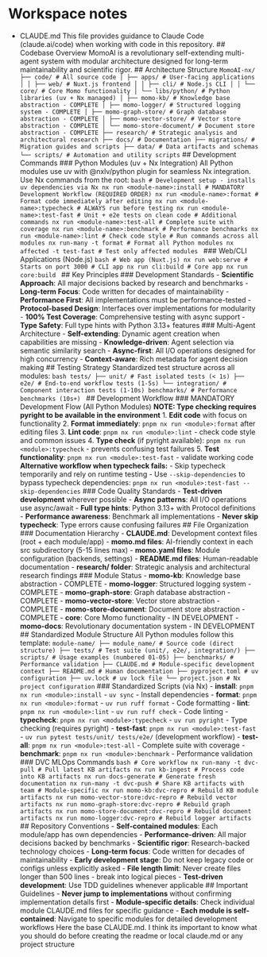 # Workspace notes

- CLAUDE.md This file provides guidance to Claude Code (claude.ai/code) when working with code in this repository. ## Codebase Overview MomoAI is a revolutionary self-extending multi-agent system with modular architecture designed for long-term maintainability and scientific rigor. ## Architecture Structure ``` MomoAI-nx/ ├── code/ # All source code │ ├── apps/ # User-facing applications │ │ ├── web/ # Nuxt.js frontend │ │ ├── cli/ # Node.js CLI │ │ └── core/ # Core Momo functionality │ └── libs/python/ # Python libraries (uv + Nx managed) │ ├── momo-kb/ # Knowledge base abstraction - COMPLETE │ ├── momo-logger/ # Structured logging system - COMPLETE │ ├── momo-graph-store/ # Graph database abstraction - COMPLETE │ ├── momo-vector-store/ # Vector store abstraction - COMPLETE │ └── momo-store-document/ # Document store abstraction - COMPLETE ├── research/ # Strategic analysis and architectural research ├── docs/ # Documentation ├── migrations/ # Migration guides and scripts ├── data/ # Data artifacts and schemas └── scripts/ # Automation and utility scripts ``` ## Development Commands ### Python Modules (uv + Nx Integration) All Python modules use uv with @nxlv/python plugin for seamless Nx integration. Use Nx commands from the root: ```bash # Development setup - installs uv dependencies via Nx nx run <module-name>:install # MANDATORY Development Workflow (REQUIRED ORDER) nx run <module-name>:format # Format code immediately after editing nx run <module-name>:typecheck # ALWAYS run before testing nx run <module-name>:test-fast # Unit + e2e tests on clean code # Additional commands nx run <module-name>:test-all # Complete suite with coverage nx run <module-name>:benchmark # Performance benchmarks nx run <module-name>:lint # Check code style # Run commands across all modules nx run-many -t format # Format all Python modules nx affected -t test-fast # Test only affected modules ``` ### Web/CLI Applications (Node.js) ```bash # Web app (Nuxt.js) nx run web:serve # Starts on port 3000 # CLI app nx run cli:build # Core app nx run core:build ``` ## Key Principles ### Development Standards - **Scientific Approach**: All major decisions backed by research and benchmarks - **Long-term Focus**: Code written for decades of maintainability - **Performance First**: All implementations must be performance-tested - **Protocol-based Design**: Interfaces over implementations for modularity - **100% Test Coverage**: Comprehensive testing with async support - **Type Safety**: Full type hints with Python 3.13+ features ### Multi-Agent Architecture - **Self-extending**: Dynamic agent creation when capabilities are missing - **Knowledge-driven**: Agent selection via semantic similarity search - **Async-first**: All I/O operations designed for high concurrency - **Context-aware**: Rich metadata for agent decision making ## Testing Strategy Standardized test structure across all modules: ```bash tests/ ├── unit/ # Fast isolated tests (< 1s) ├── e2e/ # End-to-end workflow tests (1-5s) └── integration/ # Component interaction tests (1-10s) benchmarks/ # Performance benchmarks (10s+) ``` ## Development Workflow ### MANDATORY Development Flow (All Python Modules) **NOTE: Type checking requires pyright to be available in the environment** 1. **Edit code** with focus on functionality 2. **Format immediately**: `pnpm nx run <module>:format` after editing files 3. **Lint code**: `pnpm nx run <module>:lint` - check code style and common issues 4. **Type check** (if pyright available): `pnpm nx run <module>:typecheck` - prevents confusing test failures 5. **Test functionality**: `pnpm nx run <module>:test-fast` - validate working code **Alternative workflow when typecheck fails:** - Skip typecheck temporarily and rely on runtime testing - Use `--skip-dependencies` to bypass typecheck dependencies: `pnpm nx run <module>:test-fast --skip-dependencies` ### Code Quality Standards - **Test-driven development** wherever possible - **Async patterns**: All I/O operations use async/await - **Full type hints**: Python 3.13+ with Protocol definitions - **Performance awareness**: Benchmark all implementations - **Never skip typecheck**: Type errors cause confusing failures ## File Organization ### Documentation Hierarchy - **CLAUDE.md**: Development context files (root + each module/app) - **momo.md files**: AI-friendly context in each src subdirectory (5-15 lines max) - **momo.yaml files**: Module configuration (backends, settings) - **README.md files**: Human-readable documentation - **research/ folder**: Strategic analysis and architectural research findings ### Module Status - **momo-kb**: Knowledge base abstraction - COMPLETE - **momo-logger**: Structured logging system - COMPLETE - **momo-graph-store**: Graph database abstraction - COMPLETE - **momo-vector-store**: Vector store abstraction - COMPLETE - **momo-store-document**: Document store abstraction - COMPLETE - **core**: Core Momo functionality - IN DEVELOPMENT - **momo-docs**: Revolutionary documentation system - IN DEVELOPMENT ## Standardized Module Structure All Python modules follow this template: ``` module-name/ ├── module_name/ # Source code (direct structure) ├── tests/ # Test suite (unit/, e2e/, integration/) ├── scripts/ # Usage examples (numbered 01-05) ├── benchmarks/ # Performance validation ├── CLAUDE.md # Module-specific development context ├── README.md # Human documentation ├── pyproject.toml # uv configuration ├── uv.lock # uv lock file └── project.json # Nx project configuration ``` ### Standardized Scripts (via Nx) - **install**: `pnpm nx run <module>:install` - `uv sync` - Install dependencies - **format**: `pnpm nx run <module>:format` - `uv run ruff format` - Code formatting - **lint**: `pnpm nx run <module>:lint` - `uv run ruff check` - Code linting - **typecheck**: `pnpm nx run <module>:typecheck` - `uv run pyright` - Type checking (requires pyright) - **test-fast**: `pnpm nx run <module>:test-fast` - `uv run pytest tests/unit/ tests/e2e/` (development workflow) - **test-all**: `pnpm nx run <module>:test-all` - Complete suite with coverage - **benchmark**: `pnpm nx run <module>:benchmark` - Performance validation ### DVC MLOps Commands ```bash # Core workflow nx run-many -t dvc-pull # Pull latest KB artifacts nx run kb-ingest # Process code into KB artifacts nx run docs-generate # Generate fresh documentation nx run-many -t dvc-push # Share KB artifacts with team # Module-specific nx run momo-kb:dvc-repro # Rebuild KB module artifacts nx run momo-vector-store:dvc-repro # Rebuild vector artifacts nx run momo-graph-store:dvc-repro # Rebuild graph artifacts nx run momo-store-document:dvc-repro # Rebuild document artifacts nx run momo-logger:dvc-repro # Rebuild logger artifacts ``` ## Repository Conventions - **Self-contained modules**: Each module/app has own dependencies - **Performance-driven**: All major decisions backed by benchmarks - **Scientific rigor**: Research-backed technology choices - **Long-term focus**: Code written for decades of maintainability - **Early development stage**: Do not keep legacy code or configs unless explicitly asked - **File length limit**: Never create files longer than 500 lines - break into logical pieces - **Test-driven development**: Use TDD guidelines whenever applicable ## Important Guidelines - **Never jump to implementations** without confirming implementation details first - **Module-specific details**: Check individual module CLAUDE.md files for specific guidance - **Each module is self-contained**: Navigate to specific modules for detailed development workflows Here the base CLAUDE.md. I think its important to know what you should do before creating the readme or local claude.md or any project structure
